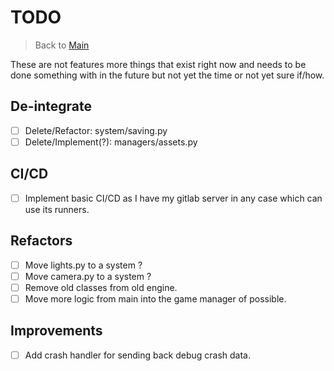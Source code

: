 # TODO

> Back to [Main](README.md)

These are not features more things that exist right now and needs to be done something with in the future but not yet the time or not yet sure if/how.

## De-integrate

- [ ] Delete/Refactor: system/saving.py
- [ ] Delete/Implement(?): managers/assets.py

## CI/CD

- [ ] Implement basic CI/CD as I have my gitlab server in any case which can use its runners.

## Refactors

- [ ] Move lights.py to a system ?
- [ ] Move camera.py to a system ?
- [ ] Remove old classes from old engine.
- [ ] Move more logic from main into the game manager of possible.

## Improvements

- [ ] Add crash handler for sending back debug crash data.
